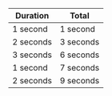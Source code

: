 |Duration|Total|
|-|-|
|1 second|1 second|
|2 seconds|3 seconds|
|3 seconds|6 seconds|
|1 second|7 seconds|
|2 seconds|9 seconds|